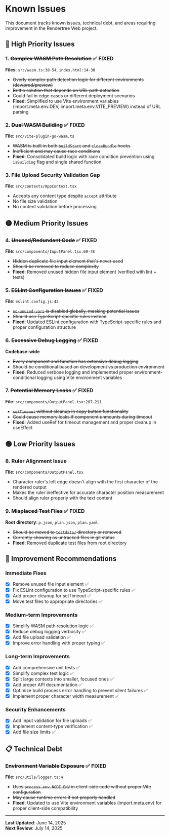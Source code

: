# Known Issues

This document tracks known issues, technical debt, and areas requiring improvement in the Rendertree Web project.

## 🔴 High Priority Issues

### 1. ~~Complex WASM Path Resolution~~ ✅ **FIXED**
**Files**: `src/wasm.ts:38-54`, `index.html:14-30`
- ~~Overly complex path detection logic for different environments (dev/prod/preview)~~
- ~~Brittle solution that depends on URL path detection~~
- ~~Could fail in edge cases or different deployment scenarios~~
- **Fixed**: Simplified to use Vite environment variables (import.meta.env.DEV, import.meta.env.VITE_PREVIEW) instead of URL parsing

### 2. ~~Dual WASM Building~~ ✅ **FIXED**
**File**: `src/vite-plugin-go-wasm.ts`
- ~~WASM is built in both `buildStart` and `closeBundle` hooks~~
- ~~Inefficient and may cause race conditions~~
- **Fixed**: Consolidated build logic with race condition prevention using `isBuilding` flag and single shared function

### 3. File Upload Security Validation Gap
**File**: `src/contexts/AppContext.tsx`
- Accepts any content type despite `accept` attribute
- No file size validation
- No content validation before processing

## 🟡 Medium Priority Issues

### 4. ~~Unused/Redundant Code~~ ✅ **FIXED**
**File**: `src/components/InputPanel.tsx:69-78`
- ~~Hidden duplicate file input element that's never used~~
- ~~Should be removed to reduce complexity~~
- **Fixed**: Removed unused hidden file input element (verified with lint + tests)

### 5. ~~ESLint Configuration Issues~~ ✅ **FIXED**
**File**: `eslint.config.js:42`
- ~~`no-unused-vars` is disabled globally, masking potential issues~~
- ~~Should use TypeScript-specific rules instead~~
- **Fixed**: Updated ESLint configuration with TypeScript-specific rules and proper configuration structure

### 6. ~~Excessive Debug Logging~~ ✅ **FIXED**
**Codebase-wide**
- ~~Every component and function has extensive debug logging~~
- ~~Should be conditional based on development vs production environment~~
- **Fixed**: Reduced verbose logging and implemented proper environment-conditional logging using Vite environment variables

### 7. ~~Potential Memory Leaks~~ ✅ **FIXED**
**File**: `src/components/OutputPanel.tsx:207-211`
- ~~`setTimeout` without cleanup in copy button functionality~~
- ~~Could cause memory leaks if component unmounts during timeout~~
- **Fixed**: Added useRef for timeout management and proper cleanup in useEffect

## 🟢 Low Priority Issues

### 8. Ruler Alignment Issue
**File**: `src/components/OutputPanel.tsx`
- Character ruler's left edge doesn't align with the first character of the rendered output
- Makes the ruler ineffective for accurate character position measurement
- Should align ruler properly with the text content

### 9. ~~Misplaced Test Files~~ ✅ **FIXED**
**Root directory**: `p.json`, `plan.json`, `plan.yaml`
- ~~Should be moved to `testdata/` directory or removed~~
- ~~Currently showing as untracked files in git status~~
- **Fixed**: Removed duplicate test files from root directory



## 🔧 Improvement Recommendations

### Immediate Fixes
- [x] Remove unused file input element ✅
- [x] Fix ESLint configuration to use TypeScript-specific rules ✅
- [x] Add proper cleanup for setTimeout ✅
- [x] Move test files to appropriate directories ✅

### Medium-term Improvements
- [x] Simplify WASM path resolution logic ✅
- [x] Reduce debug logging verbosity ✅
- [x] Add file upload validation ✅
- [x] Improve error handling with proper typing ✅

### Long-term Improvements
- [x] Add comprehensive unit tests ✅
- [x] Simplify complex test logic ✅
- [x] Split large contexts into smaller, focused ones ✅
- [x] Add proper API documentation ✅
- [x] Optimize build process error handling to prevent silent failures ✅
- [x] Implement proper character width measurement ✅

### Security Enhancements
- [x] Add input validation for file uploads ✅
- [x] Implement content-type verification ✅
- [x] Add file size limits ✅

## 📋 Technical Debt

### ~~Environment Variable Exposure~~ ✅ **FIXED**
**File**: `src/utils/logger.ts:4`
- ~~Uses `process.env.NODE_ENV` in client-side code without proper Vite configuration~~
- ~~May cause runtime errors if not properly handled~~
- **Fixed**: Updated to use Vite environment variables (import.meta.env) for proper client-side compatibility

---

**Last Updated**: June 14, 2025  
**Next Review**: July 14, 2025